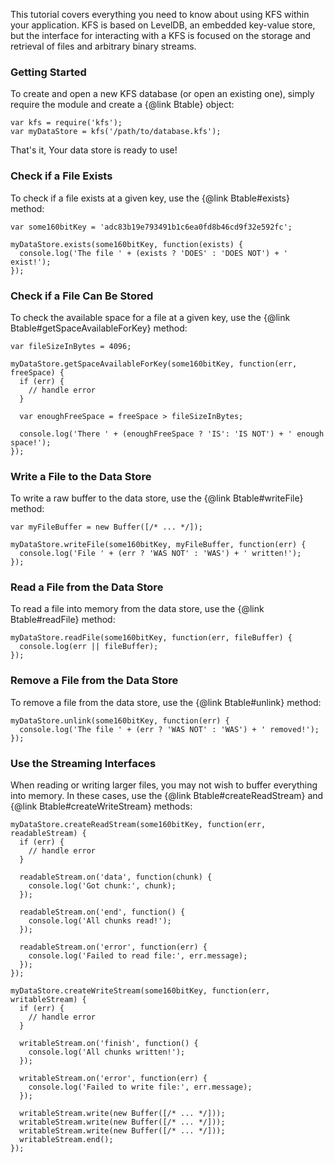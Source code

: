 This tutorial covers everything you need to know about using KFS within your 
application. KFS is based on LevelDB, an embedded key-value store, but the 
interface for interacting with a KFS is focused on the storage and retrieval 
of files and arbitrary binary streams.

### Getting Started

To create and open a new KFS database (or open an existing one), simply 
require the module and create a {@link Btable} object:

```
var kfs = require('kfs');
var myDataStore = kfs('/path/to/database.kfs');
```

That's it, Your data store is ready to use!

### Check if a File Exists

To check if a file exists at a given key, use the {@link Btable#exists} method:

```
var some160bitKey = 'adc83b19e793491b1c6ea0fd8b46cd9f32e592fc';

myDataStore.exists(some160bitKey, function(exists) {
  console.log('The file ' + (exists ? 'DOES' : 'DOES NOT') + ' exist!');
});
```

### Check if a File Can Be Stored

To check the available space for a file at a given key, use the 
{@link Btable#getSpaceAvailableForKey} method:

```
var fileSizeInBytes = 4096;

myDataStore.getSpaceAvailableForKey(some160bitKey, function(err, freeSpace) {
  if (err) {
    // handle error
  }

  var enoughFreeSpace = freeSpace > fileSizeInBytes;

  console.log('There ' + (enoughFreeSpace ? 'IS': 'IS NOT') + ' enough space!');
});
```

### Write a File to the Data Store

To write a raw buffer to the data store, use the {@link Btable#writeFile} 
method:

```
var myFileBuffer = new Buffer([/* ... */]);

myDataStore.writeFile(some160bitKey, myFileBuffer, function(err) {
  console.log('File ' + (err ? 'WAS NOT' : 'WAS') + ' written!');
});
```

### Read a File from the Data Store

To read a file into memory from the data store, use the {@link Btable#readFile} 
method:

```
myDataStore.readFile(some160bitKey, function(err, fileBuffer) {
  console.log(err || fileBuffer);
});
```

### Remove a File from the Data Store

To remove a file from the data store, use the {@link Btable#unlink} method:

```
myDataStore.unlink(some160bitKey, function(err) {
  console.log('The file ' + (err ? 'WAS NOT' : 'WAS') + ' removed!');
});
```

### Use the Streaming Interfaces

When reading or writing larger files, you may not wish to buffer everything 
into memory. In these cases, use the {@link Btable#createReadStream} and 
{@link Btable#createWriteStream} methods:

```
myDataStore.createReadStream(some160bitKey, function(err, readableStream) {
  if (err) {
    // handle error
  }

  readableStream.on('data', function(chunk) {
    console.log('Got chunk:', chunk);
  });

  readableStream.on('end', function() {
    console.log('All chunks read!');
  });

  readableStream.on('error', function(err) {
    console.log('Failed to read file:', err.message);
  });
});
```

```
myDataStore.createWriteStream(some160bitKey, function(err, writableStream) {
  if (err) {
    // handle error
  }

  writableStream.on('finish', function() {
    console.log('All chunks written!');
  });

  writableStream.on('error', function(err) {
    console.log('Failed to write file:', err.message);
  });

  writableStream.write(new Buffer([/* ... */]));
  writableStream.write(new Buffer([/* ... */]));
  writableStream.write(new Buffer([/* ... */]));
  writableStream.end();
});
```
